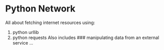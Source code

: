 # Python Network
All about fetching internet resources using:
1. python urllib
2. python requests
Also includes ### manipulating data from an external service ...
